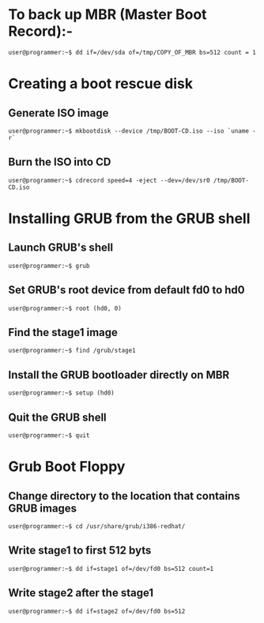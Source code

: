 # To back up MBR (Master Boot Record):-

```console
user@programmer:~$ dd if=/dev/sda of=/tmp/COPY_OF_MBR bs=512 count = 1
```

# Creating a boot rescue disk

## Generate ISO image

```console
user@programmer:~$ mkbootdisk --device /tmp/BOOT-CD.iso --iso `uname -r`
```

## Burn the ISO into CD

```console
user@programmer:~$ cdrecord speed=4 -eject --dev=/dev/sr0 /tmp/BOOT-CD.iso
```

# Installing GRUB from the GRUB shell

## Launch GRUB's shell

```console
user@programmer:~$ grub
```

## Set GRUB's root device from default fd0 to hd0

```console
user@programmer:~$ root (hd0, 0)
```

## Find the stage1 image

```console
user@programmer:~$ find /grub/stage1
```

## Install the GRUB bootloader directly on MBR

```console
user@programmer:~$ setup (hd0)
```

## Quit the GRUB shell

```console
user@programmer:~$ quit
```

# Grub Boot Floppy

## Change directory to the location that contains GRUB images

```console
user@programmer:~$ cd /usr/share/grub/i386-redhat/
```

## Write stage1 to first 512 byts

```console
user@programmer:~$ dd if=stage1 of=/dev/fd0 bs=512 count=1
```

## Write stage2 after the stage1

```console
user@programmer:~$ dd if=stage2 of=/dev/fd0 bs=512
```
